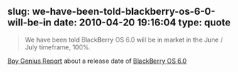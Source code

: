 slug: we-have-been-told-blackberry-os-6-0-will-be-in
date: 2010-04-20 19:16:04
type: quote
---

> We have been told BlackBerry OS 6.0 will be in market in the June / July timeframe, 100%.

[Boy Genius Report](http://www.boygeniusreport.com/2010/04/20/blackberry-os-6-0-screenshots-details/?utm_source=feedburner&utm_medium=feed&utm_campaign=Feed%3A+TheBoyGeniusReport+%28Boy+Genius+Report%29&utm_content=Google+Reader) about a release date of [BlackBerry OS 6.0](http://www.boygeniusreport.com/2010/04/20/blackberry-os-6-0-screenshots-details/?utm_source=feedburner&utm_medium=feed&utm_campaign=Feed%3A+TheBoyGeniusReport+%28Boy+Genius+Report%29&utm_content=Google+Reader)
